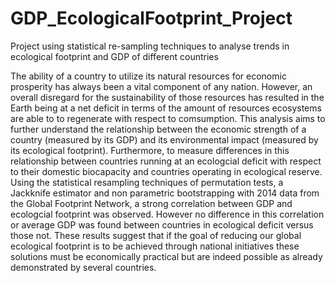 # GDP_EcologicalFootprint_Project
Project using statistical re-sampling techniques to analyse trends in ecological footprint and GDP of different countries

The ability of a country to utilize its natural resources for economic prosperity has always been a vital component of any nation. However, an overall disregard for the sustainability of those resources has resulted in the Earth being at a net deficit in terms of the amount of resources ecosystems are able to to regenerate with respect to comsumption. This analysis aims to further understand the relationship between the economic strength of a country (measured by its GDP) and its environmental impact (measured by its ecological footprint). Furthermore, to measure differences in this relationship between countries running at an ecologcial deficit with respect to their domestic biocapacity and countries operating in ecological reserve. Using the statistical resampling techniques of permutation tests, a Jackknife estimator and non parametric bootstrapping with 2014 data from the Global Footprint Network, a strong correlation between GDP and ecologcial footprint was observed. However no difference in this correlation or average GDP was found between countries in ecological deficit versus those not. These results suggest that if the goal of reducing our global ecological footprint is to be achieved through national initiatives these solutions must be economically practical but are indeed possible as already demonstrated by several countries. 
 
